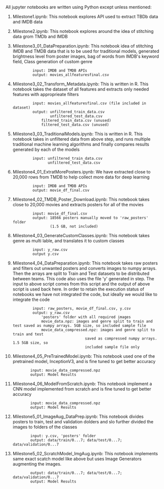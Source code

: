 All jupyter notebooks are written using Python except unless mentioned:

1. Milestone1.ipynb: This notebook explores API used to extract TBDb data and IMDB data

2. Milestone2.ipynb: This notebook explores around the idea of stitching data grom TMDb 
					 and IMDB

3. Milestone3_01_DataPreparation.ipynb: This notebook idea of stitching IMDB and TMDB 
										data that is to be used for traditional models, 
										generated brightness level from poster images, 
										bag of words from IMDB's keyword field,
										Class generation of custom genre
				
				input: IMDB and TMDB APIs
				output: movies_allfeaturesfinal.csv

4. Milestone3_02_Transform_Metadata.ipynb: This is written in R. 
										   This notebook takes the dataset of all features
										   and extracts only needed features with 
										   approprieate filters
				
				input: movies_allfeaturesfinal.csv (file included in dataset)
				output: unfiltered_train_data.csv
				        unfiltered_test_data.csv
					filtered_train_data.csv (unused)
					filtered_test_data.csv (unused)

5. Milestone3_03_TraditionalModels.ipynb: This is written in R.
										  This notebook takes in unfiltered data from 
										  above step, and runs multiple traditional 
										  machine learning algorithms and finally compares
										  results generated by each of the models
				
				input: unfiltered_train_data.csv
				       unfiltered_test_data.csv

6. Milestone4_01_ExtratMorePosters.ipynb: We have extracted close to 20,000 rows from 
										  TMDB to help collect more data for deep learning
				
				input: IMDB and TMDB APIs
				output: movie_df_final.csv

7. Milestone4_02_TMDB_Poster_Download.ipynb: This notebook takes close to 20,000 movies
											 and extracts posters for all of the movies
				
				input: movie_df_final.csv
				output: 18566 posters manually moved to 'raw_posters' folder 
						(1.5 GB, not included)

8. Milestone4_03_GenerateCustomClasses.ipynb: This notebook takes genre as multi lable,
											   and translates it to custom classes
				
				input: y_raw.csv
				output y.csv
						
9. Milestone4_04_DataPreparation.ipynb: This notebook takes raw posters and filters out
										 unwanted posters and converts images to numpy 
										 arrays.  Then the arrays are split to Train and 
										 Test datasets to be distributed between teams.
										 This code also uses the file 'y' generated in 
										 step. The input to above script comes from this 
										 script and the output of above script is used back
										 here.  In order to retain the execution status of
										 notebooks we have not integrated the code, but
										 ideally we would like to integrate the code
				
				input: raw_posters, movie_df_final.csv, y.csv
				output: y_raw.csv
					'posters' folder with all required images
					movie_data.npz: images and genre split to train and test saved as numpy arrays. 5GB size, so included sample file
					movie_data_compressed.npz: images and genre split to train and test
										saved as compressed numpy arrays. 1.5 5GB size, so
										included sample file only

10. Milestone4_05_PreTrainedModel.ipynb: This notebook used one of the pretrained model,
										 InceptionV3, and is fine tuned to get better accuracy
				
				input: movie_data_compressed.npz
				output: Model Results
					
11. Milestone4_06_ModelFromScratch.ipynb: This notebook implement a CNN model implemented from
										  scratch and is fine tuned to get better accuracy
				
				input: movie_data_compressed.npz
				output: Model Results

12. Milestone5_01_ImageAug_DataPrep.ipynb: This notebook divides posters to train, test and 
										   validation dolders and slo further divided the 
										   images to folders of the classes
				
				input: y.csv, 'posters' folder
				output: data/train/0...7; data/test/0...7; data/validation/0...7
				
13. Milestone5_02_ScratchModel_ImgAug.ipynb: This notebook implements same exact scatch 
											 model like above but uses Image Generators
											 augmenting the images.
				
				output: data/train/0...7; data/test/0...7; data/validation/0...7
				output: Model Results
